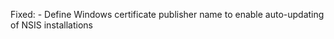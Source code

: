Fixed:
    - Define Windows certificate publisher name to enable auto-updating of NSIS installations
